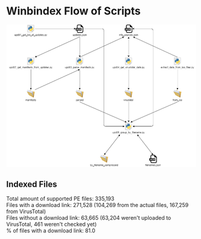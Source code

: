 # Winbindex Flow of Scripts

![winbindex-scripts-flow.png](winbindex-scripts-flow.png)

## Indexed Files

<!--FileStats-->
Total amount of supported PE files: 335,193  
Files with a download link: 271,528 (104,269 from the actual files, 167,259 from VirusTotal)  
Files without a download link: 63,665 (63,204 weren't uploaded to VirusTotal, 461 weren't checked yet)  
% of files with a download link: 81.0  
<!--/FileStats-->
